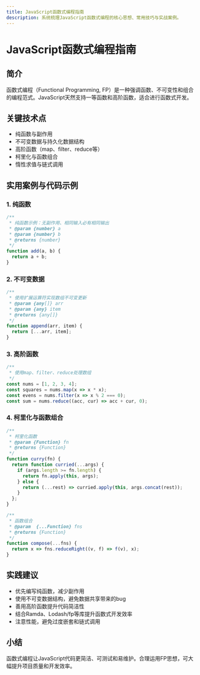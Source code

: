 ```yaml
---
title: JavaScript函数式编程指南
description: 系统梳理JavaScript函数式编程的核心思想、常用技巧与实战案例。
---
```


# JavaScript函数式编程指南

## 简介

函数式编程（Functional Programming, FP）是一种强调函数、不可变性和组合的编程范式。JavaScript天然支持一等函数和高阶函数，适合进行函数式开发。

## 关键技术点

- 纯函数与副作用
- 不可变数据与持久化数据结构
- 高阶函数（map、filter、reduce等）
- 柯里化与函数组合
- 惰性求值与链式调用

## 实用案例与代码示例

### 1. 纯函数

```js
/**
 * 纯函数示例：无副作用、相同输入必有相同输出
 * @param {number} a
 * @param {number} b
 * @returns {number}
 */
function add(a, b) {
  return a + b;
}
```

### 2. 不可变数据

```js
/**
 * 使用扩展运算符实现数组不可变更新
 * @param {any[]} arr
 * @param {any} item
 * @returns {any[]}
 */
function append(arr, item) {
  return [...arr, item];
}
```

### 3. 高阶函数

```js
/**
 * 使用map、filter、reduce处理数组
 */
const nums = [1, 2, 3, 4];
const squares = nums.map(x => x * x);
const evens = nums.filter(x => x % 2 === 0);
const sum = nums.reduce((acc, cur) => acc + cur, 0);
```

### 4. 柯里化与函数组合

```js
/**
 * 柯里化函数
 * @param {Function} fn
 * @returns {Function}
 */
function curry(fn) {
  return function curried(...args) {
    if (args.length >= fn.length) {
      return fn.apply(this, args);
    } else {
      return (...rest) => curried.apply(this, args.concat(rest));
    }
  };
}

/**
 * 函数组合
 * @param  {...Function} fns
 * @returns {Function}
 */
function compose(...fns) {
  return x => fns.reduceRight((v, f) => f(v), x);
}
```

## 实践建议

- 优先编写纯函数，减少副作用
- 使用不可变数据结构，避免数据共享带来的bug
- 善用高阶函数提升代码简洁性
- 结合Ramda、Lodash/fp等库提升函数式开发效率
- 注意性能，避免过度嵌套和链式调用

## 小结

函数式编程让JavaScript代码更简洁、可测试和易维护。合理运用FP思想，可大幅提升项目质量和开发效率。 
